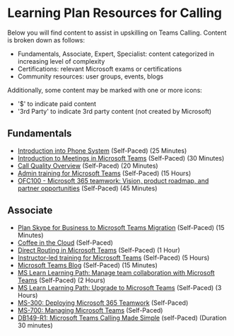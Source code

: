 # Learning Plan Resources for Calling

Below you will find content to assist in upskilling on Teams Calling. Content is broken down as follows:

* Fundamentals, Associate, Expert, Specialist: content categorized in increasing level of complexity
* Certifications: relevant Microsoft exams or certifications
* Community resources: user groups, events, blogs

Additionally, some content may be marked with one or more icons:

* '$' to indicate paid content
* '3rd Party' to indicate 3rd party content (not created by Microsoft)

## Fundamentals

* [Introduction into Phone System](https://aka.ms/teams-phone-system) (Self-Paced) (25 Minutes)
* [Introduction to Meetings in Microsoft Teams](https://aka.ms/teams-meetings-into) (Self-Paced) (30 Minutes)
* [Call Quality Overview](https://www.youtube.com/watch?v=m6LJM2hRYhc&list=PLaSOUojkSiGnKuE30ckcjnDVkMNqDv0Vl) (Self-Paced) (20 Minutes)
* [Admin training for Microsoft Teams](https://docs.microsoft.com/en-us/microsoftteams/itadmin-readiness) (Self-Paced) (15 Hours)
* [OFC100 - Microsoft 365 teamwork: Vision, product roadmap, and partner opportunities](https://myinspire.microsoft.com/videos/1ac45e26-32d2-4de6-8ad8-a1618b10d3dd) (Self-Paced) (45 Minutes)

## Associate

* [Plan Skype for Business to Microsoft Teams Migration](https://blogs.technet.microsoft.com/lyncdude/2018/04/18/plan-skype-for-business-to-microsoft-teams-migration/) (Self-Paced) (15 Minutes)
* [Coffee in the Cloud](https://www.youtube.com/channel/UCs2IXBqperxWVe2ozrr3Gdg) (Self-Paced)
* [Direct Routing in Microsoft Teams](https://www.youtube.com/watch?v=1ASftX_Msb8&index=10&list=PLaSOUojkSiGnKuE30ckcjnDVkMNqDv0Vl) (Self-Paced) (1 Hour)
* [Instructor-led training for Microsoft Teams](https://docs.microsoft.com/en-us/microsoftteams/instructor-led-training-teams-landing-page) (Self-Paced) (5 Hours)
* [Microsoft Teams Blog](https://techcommunity.microsoft.com/t5/Microsoft-Teams/ct-p/MicrosoftTeams) (Self-Paced) (15 Minutes)
* [MS Learn Learning Path: Manage team collaboration with Microsoft Teams](https://docs.microsoft.com/en-us/learn/paths/m365-manage-team-collaboration/) (Self-Paced) (2 Hours)
* [MS Learn Learning Path: Upgrade to Microsoft Teams](https://docs.microsoft.com/en-us/learn/paths/m365-teams-upgrade/) (Self-Paced) (3 Hours)
* [MS-300: Deploying Microsoft 365 Teamwork](https://docs.microsoft.com/en-us/learn/certifications/exams/ms-300) (Self-Paced)
* [MS-700: Managing Microsoft Teams](https://docs.microsoft.com/en-us/learn/certifications/exams/ms-700) (Self-Paced)
* [DB149-R1: Microsoft Teams Calling Made Simple](https://myignite.microsoft.com/sessions/cd3f8d9e-39f9-4fea-8cfa-58a967e79b9f) (self-Paced) (Duration 30 minutes)










